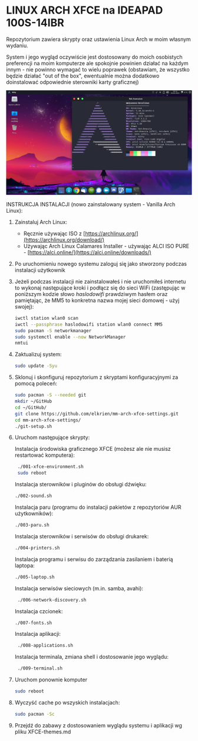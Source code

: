 # LINUX ARCH XFCE na IDEAPAD 100S-14IBR

Repozytorium zawiera skrypty oraz ustawienia Linux Arch w moim własnym wydaniu. 

System i jego wygląd oczywiście jest dostosowany do moich osobistych preferencji na moim komputerze ale spokojnie powinien działać na każdym innym - nie powinno wymagać to wielu poprawek (obstawiam, że wszystko będzie działać "out of the box", ewentualnie można dodatkowo doinstalować odpowiednie sterowniki karty graficznej)

![](https://github.com/elkrien/mm-arch-xfce-settings/blob/main/Config-files/mm-arch-xfce-settings.png?raw=true)

INSTRUKCJA INSTALACJI (nowo zainstalowany system - Vanilla Arch Linux):

1. Zainstaluj Arch Linux:

   - Ręcznie używając ISO z [https://archlinux.org/](https://archlinux.org/download/)
   - Używając Arch Linux Calamares Installer - używając ALCI ISO PURE - [https://alci.online/](https://alci.online/downloads/)

2. Po uruchomieniu nowego systemu zaloguj się jako stworzony podczas instalacji użytkownik

3. Jeżeli podczas instalacji nie zainstalowałeś i nie uruchomiłeś internetu to wykonaj następujące kroki i podłącz się do sieci WiFi (zastępując w poniższym kodzie słowo *haslodowifi* prawdziwym hasłem oraz pamiętając, że MM5 to konkretna nazwa mojej sieci domowej - użyj swojej):

   ```sh
   iwctl station wlan0 scan
   iwctl --passphrase haslodowifi station wlan0 connect MM5
   sudo pacman -S networkmanager
   sudo systemctl enable --now NetworkManager
   nmtui
   ```

4. Zaktualizuj system:

   ```sh
   sudo update -Syu
   ```

5. Sklonuj i skonfiguruj repozytorium z skryptami konfiguracyjnymi za pomocą poleceń:

   ```sh
   sudo pacman -S --needed git
   mkdir ~/GitHub
   cd ~/GitHub/
   git clone https://github.com/elkrien/mm-arch-xfce-settings.git
   cd mm-arch-xfce-settings/
   ./git-setup.sh
   ```

6. Uruchom następujące skrypty:

   Instalacja środowiska graficznego XFCE (możesz ale nie musisz restartować komputera):

   ```sh
    ./001-xfce-environment.sh
    sudo reboot
   ```

   Instalacja sterowników i pluginów do obsługi dźwięku:

   ```sh
   ./002-sound.sh
   ```

   Instalacja paru (programu do instalacji pakietów z repozytoriów AUR użytkowników):

   ```sh
   ./003-paru.sh
   ```

   Instalacja sterowników i serwisów do obsługi drukarek:

   ```sh
   ./004-printers.sh
   ```

   Instalacja programu i serwisu do zarządzania zasilaniem i baterią laptopa:

   ```sh
   ./005-laptop.sh
   ```

   Instalacja serwisów sieciowych (m.in. samba, avahi):

   ```sh
    ./006-network-discovery.sh
   ```

   Instalacja czcionek:

   ```sh
   ./007-fonts.sh
   ```

   Instalacja aplikacji:

   ```sh
    ./008-applications.sh
   ```

   Instalacja terminala, zmiana shell i dostosowanie jego wyglądu:

   ```sh
    ./009-terminal.sh
   ```

7. Uruchom ponownie komputer

   ```sh
   sudo reboot
   ```

8. Wyczyść cache po wszyskich instalacjach:

   ```sh
   sudo pacman -Sc
   ```

9. Przejdź do zabawy z dostosowaniem wyglądu systemu i aplikacji wg pliku XFCE-themes.md



 

